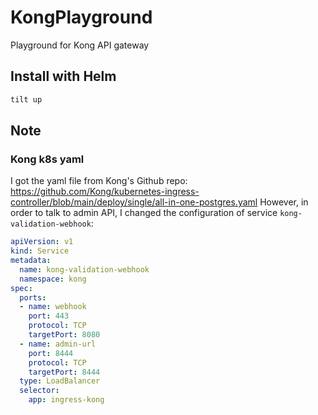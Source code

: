# KongPlayground
Playground for Kong API gateway

## Install with Helm
```bash
tilt up
```

## Note
### Kong k8s yaml
I got the yaml file from Kong's Github repo: https://github.com/Kong/kubernetes-ingress-controller/blob/main/deploy/single/all-in-one-postgres.yaml
However, in order to talk to admin API, I changed the configuration of service `kong-validation-webhook`:
```yaml
apiVersion: v1
kind: Service
metadata:
  name: kong-validation-webhook
  namespace: kong
spec:
  ports:
  - name: webhook
    port: 443
    protocol: TCP
    targetPort: 8080
  - name: admin-url
    port: 8444
    protocol: TCP
    targetPort: 8444
  type: LoadBalancer
  selector:
    app: ingress-kong
```